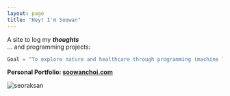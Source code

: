```yaml
---
layout: page
title: "Hey! I'm Soowan"
---
```

A site to log my **_thoughts_**   
... and programming projects:
```python
Goal = "To explore nature and healthcare through programming (machine learning)!"
```
**Personal Portfolio: [soowanchoi.com](https://www.soowanchoi.com)**


![seoraksan](/assets/F7850DF2-5DF6-45EF-A98A-F12259E290B2.jpeg)
